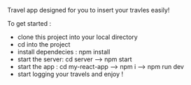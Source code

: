 Travel app designed for you to insert your travles easily!

To get started : 
- clone this project into your local directory
- cd into the project
- install dependecies : npm install
- start the server: cd server --> npm start
- start the app : cd my-react-app --> npm i --> npm run dev
- start logging your travels and enjoy !

